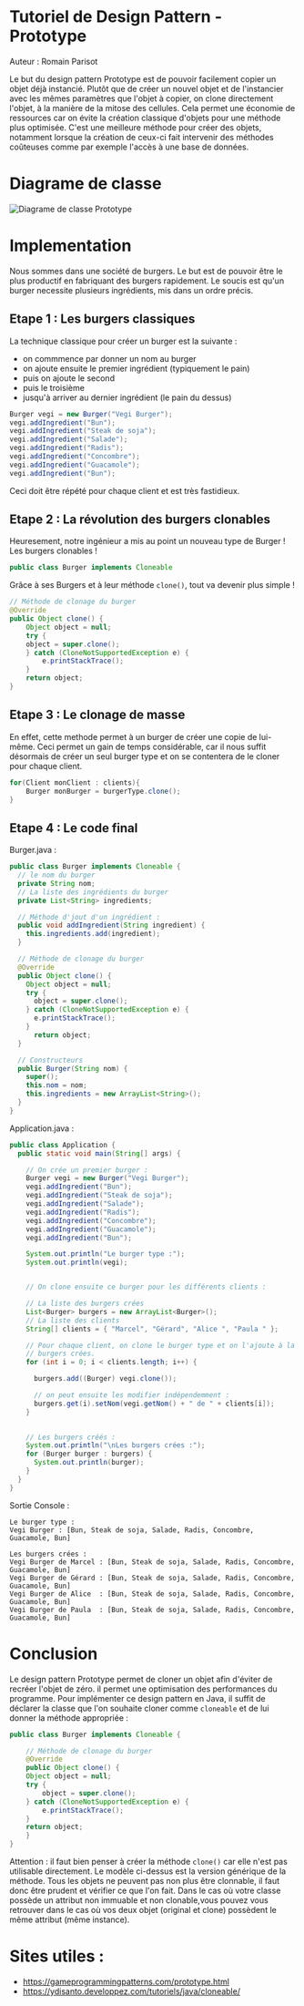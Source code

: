 # Tutoriel de Design Pattern - Prototype

Auteur : Romain Parisot
    
Le but du design pattern Prototype est de pouvoir facilement copier un objet déjà instancié. Plutôt que de créer un nouvel objet et de l'instancier avec les mêmes paramètres que l'objet à copier, on clone directement l'objet, à la manière de la mitose des cellules.
Cela permet une économie de ressources car on évite la création classique d'objets pour une méthode plus optimisée. C'est une meilleure méthode pour créer des objets, notamment lorsque la création de ceux-ci fait intervenir des méthodes coûteuses comme par exemple l'accès à une base de données.

# Diagrame de classe
![Diagrame de classe Prototype][DiagrameClasse]

# Implementation

Nous sommes dans une société de burgers. Le but est de pouvoir être le plus productif en fabriquant des burgers rapidement.
Le soucis est qu'un burger necessite plusieurs ingrédients, mis dans un ordre précis.

## Etape 1 : Les burgers classiques
La technique classique pour créer un burger est la suivante :
- on commmence par donner un nom au burger
- on ajoute ensuite le premier ingrédient (typiquement le pain)
- puis on ajoute le second
- puis le troisième
- jusqu'à arriver au dernier ingrédient (le pain du dessus)

```java
Burger vegi = new Burger("Vegi Burger");
vegi.addIngredient("Bun");
vegi.addIngredient("Steak de soja");
vegi.addIngredient("Salade");
vegi.addIngredient("Radis");
vegi.addIngredient("Concombre");
vegi.addIngredient("Guacamole");
vegi.addIngredient("Bun");
```

Ceci doit être répété pour chaque client et est très fastidieux.

## Etape 2 : La révolution des burgers clonables
Heuresement, notre ingénieur a mis au point un nouveau type de Burger ! Les burgers clonables !
```java
public class Burger implements Cloneable
```

Grâce à ses Burgers et à leur méthode ```clone()```, tout va devenir plus simple !
```java
// Méthode de clonage du burger
@Override
public Object clone() {
    Object object = null;
    try {
	object = super.clone();
    } catch (CloneNotSupportedException e) {
    	e.printStackTrace();
    }
    return object;
}
```

## Etape 3 : Le clonage de masse
En effet, cette methode permet à un burger de créer une copie de lui-même. Ceci permet un gain de temps considérable, car il nous suffit désormais de créer un seul burger type et on se contentera de le cloner pour chaque client.
```java
for(Client monClient : clients){
    Burger monBurger = burgerType.clone();
}
```

## Etape 4 : Le code final
Burger.java :
```java
public class Burger implements Cloneable {
  // le nom du burger
  private String nom;
  // La liste des ingrédients du burger
  private List<String> ingredients;

  // Méthode d'jout d'un ingrédient :
  public void addIngredient(String ingredient) {
    this.ingredients.add(ingredient);
  }

  // Méthode de clonage du burger
  @Override
  public Object clone() {
    Object object = null;
    try {
      object = super.clone();
    } catch (CloneNotSupportedException e) {
      e.printStackTrace();
    }
      return object;
  }

  // Constructeurs
  public Burger(String nom) {
    super();
    this.nom = nom;
    this.ingredients = new ArrayList<String>();
  }
}
```

Application.java :
```java
public class Application {
  public static void main(String[] args) {

    // On crée un premier burger :
    Burger vegi = new Burger("Vegi Burger");
    vegi.addIngredient("Bun");
    vegi.addIngredient("Steak de soja");
    vegi.addIngredient("Salade");
    vegi.addIngredient("Radis");
    vegi.addIngredient("Concombre");
    vegi.addIngredient("Guacamole");
    vegi.addIngredient("Bun");

    System.out.println("Le burger type :");
    System.out.println(vegi);


    // On clone ensuite ce burger pour les différents clients :

    // La liste des burgers crées
    List<Burger> burgers = new ArrayList<Burger>();
    // La liste des clients
    String[] clients = { "Marcel", "Gérard", "Alice ", "Paula " };

    // Pour chaque client, on clone le burger type et on l'ajoute à la liste des
    // burgers crées.
    for (int i = 0; i < clients.length; i++) {

      burgers.add((Burger) vegi.clone());

      // on peut ensuite les modifier indépendemment :
      burgers.get(i).setNom(vegi.getNom() + " de " + clients[i]);
    }

	
    // Les burgers créés :
    System.out.println("\nLes burgers crées :");
    for (Burger burger : burgers) {
      System.out.println(burger);
    }
  }
}
```

Sortie Console :
```
Le burger type :
Vegi Burger : [Bun, Steak de soja, Salade, Radis, Concombre, Guacamole, Bun]

Les burgers crées :
Vegi Burger de Marcel : [Bun, Steak de soja, Salade, Radis, Concombre, Guacamole, Bun]
Vegi Burger de Gérard : [Bun, Steak de soja, Salade, Radis, Concombre, Guacamole, Bun]
Vegi Burger de Alice  : [Bun, Steak de soja, Salade, Radis, Concombre, Guacamole, Bun]
Vegi Burger de Paula  : [Bun, Steak de soja, Salade, Radis, Concombre, Guacamole, Bun]
```

# Conclusion
Le design pattern Prototype permet de cloner un objet afin d'éviter de recréer l'objet de zéro. il permet une optimisation des performances du programme.
Pour implémenter ce design pattern en Java, il suffit de déclarer la classe que l'on souhaite cloner comme ```cloneable``` et de lui donner la méthode appropriée :
```java
public class Burger implements Cloneable {

    // Méthode de clonage du burger
    @Override
    public Object clone() {
	Object object = null;
	try {
	    object = super.clone();
	} catch (CloneNotSupportedException e) {
	    e.printStackTrace();
	}
	return object;
    }
}
```

Attention : il faut bien penser à créer la méthode ```clone()``` car elle n'est pas utilisable directement. Le modèle ci-dessus est la version générique de la méthode.
Tous les objets ne peuvent pas non plus être clonnable, il faut donc être prudent et vérifier ce que l'on fait. Dans le cas où votre classe possède un attribut non immuable et non clonable,vous pouvez vous retrouver dans le cas où vos deux objet (original et clone) possèdent le même attribut (même instance).

# Sites utiles :
- https://gameprogrammingpatterns.com/prototype.html
- https://ydisanto.developpez.com/tutoriels/java/cloneable/

[DiagrameClasse]: https://github.com/FormationLille/Design-Pattern-Par-Exemples/blob/master/src/com/inti/design/pattern/creation/prototype/DiagrameClasse.png
